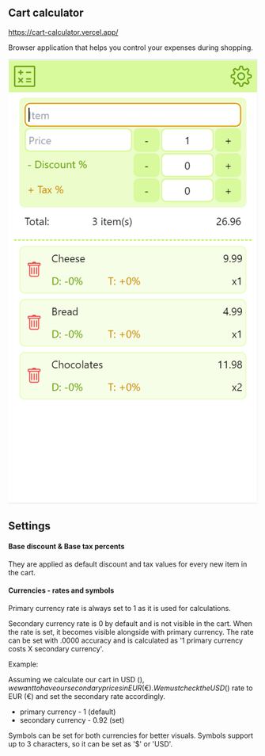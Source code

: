 ## Cart calculator
https://cart-calculator.vercel.app/

Browser application that helps you control your expenses during shopping.

![](public/screenshots/img.png)

## Settings

#### Base discount & Base tax percents

They are applied as default discount and tax values for every new item in the cart.

#### Currencies - rates and symbols

Primary currency rate is always set to 1 as it is used for calculations.

Secondary currency rate is 0 by default and is not visible in the cart. When the rate is set, it becomes visible alongside with primary currency. The rate can be set with .0000 accuracy and is calculated as '1 primary currency costs X secondary currency'.

Example:

Assuming we calculate our cart in USD ($), we want to have our secondary prices in EUR (€). We must check the USD ($) rate to EUR (€) and set the secondary rate accordingly.

- primary currency - 1 (default)
- secondary currency - 0.92 (set)

Symbols can be set for both currencies for better visuals. Symbols support up to 3 characters, so it can be set as '$' or 'USD'.
